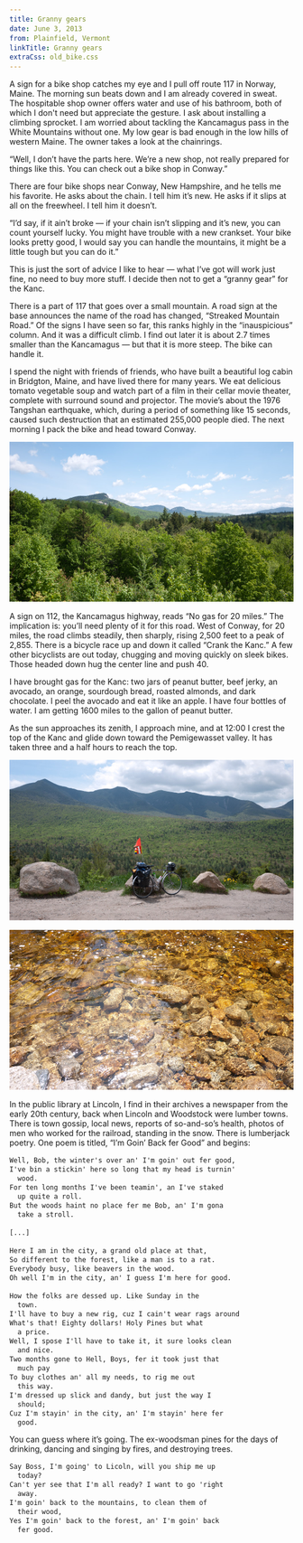 ```yaml
---
title: Granny gears
date: June 3, 2013
from: Plainfield, Vermont
linkTitle: Granny gears
extraCss: old_bike.css
---
```


A sign for a bike shop catches my eye and I pull off route 117 in Norway, Maine.
The morning sun beats down and I am already covered in sweat. The hospitable
shop owner offers water and use of his bathroom, both of which I don't need but
appreciate the gesture. I ask about installing a climbing sprocket. I am worried
about tackling the Kancamagus pass in the White Mountains without one. My low
gear is bad enough in the low hills of western Maine. The owner takes a look at
the chainrings.

“Well, I don’t have the parts here. We’re a new shop, not really prepared for
things like this. You can check out a bike shop in Conway.”

There are four bike shops near Conway, New Hampshire, and he tells me his
favorite. He asks about the chain. I tell him it’s new. He asks if it slips at
all on the freewheel. I tell him it doesn’t.

“I’d say, if it ain’t broke — if your chain isn’t slipping and it’s new, you can
count yourself lucky. You might have trouble with a new crankset. Your bike
looks pretty good, I would say you can handle the mountains, it might be a
little tough but you can do it.”

This is just the sort of advice I like to hear — what I’ve got will work just
fine, no need to buy more stuff. I decide then not to get a “granny gear” for
the Kanc.

There is a part of 117 that goes over a small mountain. A road sign at
the base announces the name of the road has changed, “Streaked Mountain
Road.” Of the signs I have seen so far, this ranks highly in the
“inauspicious” column. And it was a difficult climb. I find out later it is
about 2.7 times smaller than the Kancamagus — but that it is more steep. The
bike can handle it.

I spend the night with friends of friends, who have built a beautiful log cabin
in Bridgton, Maine, and have lived there for many years. We eat delicious tomato
vegetable soup and watch part of a film in their cellar movie theater, complete
with surround sound and projector. The movie’s about the 1976 Tangshan earthquake,
which, during a period of something like 15 seconds, caused such destruction
that an estimated 255,000 people died. The next morning I pack the bike and head
toward Conway.

![Along the Kancamagus highway](/images/east/P1170566.jpg)

A sign on 112, the Kancamagus highway, reads “No gas for 20 miles.” The
implication is: you’ll need plenty of it for this road. West of Conway, for 20
miles, the road climbs steadily, then sharply, rising 2,500 feet to a peak of
2,855. There is a bicycle race up and down it called “Crank the Kanc.” A few
other bicyclists are out today, chugging and moving quickly on sleek bikes.
Those headed down hug the center line and push 40.

I have brought gas for the Kanc: two jars of peanut butter, beef jerky, an
avocado, an orange, sourdough bread, roasted almonds, and dark chocolate. I peel
the avocado and eat it like an apple. I have four bottles of water. I am getting
1600 miles to the gallon of peanut butter.

As the sun approaches its zenith, I approach mine, and at 12:00 I crest the top
of the Kanc and glide down toward the Pemigewasset valley. It has taken three
and a half hours to reach the top.

![On the other side](/images/east/P1170580.jpg)

![A stream I bathed in along the Kancamagus](/images/east/P1170588.jpg)

In the public library at Lincoln, I find in their archives a newspaper from the
early 20th century, back when Lincoln and Woodstock were lumber towns. There is
town gossip, local news, reports of so-and-so’s health, photos of men who worked
for the railroad, standing in the snow. There is lumberjack poetry. One poem is
titled, “I’m Goin’ Back fer Good” and begins:

    Well, Bob, the winter's over an' I'm goin' out fer good,
    I've bin a stickin' here so long that my head is turnin'
      wood.
    For ten long months I've been teamin', an I've staked
      up quite a roll.
    But the woods haint no place fer me Bob, an' I'm gona
      take a stroll.

    [...]

    Here I am in the city, a grand old place at that,
    So different to the forest, like a man is to a rat.
    Everybody busy, like beavers in the wood.
    Oh well I'm in the city, an' I guess I'm here for good.

    How the folks are dessed up. Like Sunday in the
      town.
    I'll have to buy a new rig, cuz I cain't wear rags around
    What's that! Eighty dollars! Holy Pines but what
      a price.
    Well, I spose I'll have to take it, it sure looks clean
      and nice.
    Two months gone to Hell, Boys, fer it took just that
      much pay
    To buy clothes an' all my needs, to rig me out
      this way.
    I'm dressed up slick and dandy, but just the way I
      should;
    Cuz I'm stayin' in the city, an' I'm stayin' here fer
      good.

You can guess where it’s going. The ex-woodsman pines for the days of drinking,
dancing and singing by fires, and destroying trees.

    Say Boss, I'm going' to Licoln, will you ship me up
      today?
    Can't yer see that I'm all ready? I want to go 'right
      away.
    I'm goin' back to the mountains, to clean them of
      their wood,
    Yes I'm goin' back to the forest, an' I'm goin' back
      fer good.
